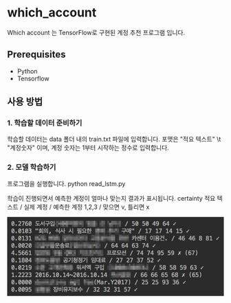 # which_account

Which account 는 TensorFlow로 구현된 계정 추천 프로그램 입니다.

## Prerequisites

- Python
- Tensorflow

## 사용 방법

### 1. 학습할 데이터 준비하기

학습할 데이터는 data 폴더 내의 train.txt 파일에 입력합니다.
        포맷은 "적요 텍스트" \t "계정숫자" 이며, 계정 숫자는 1부터 시작하는 정수로 입력합니다.

### 2. 모델 학습하기

프로그램을 실행합니다.
        python read_lstm.py

학습이 진행되면서 예측한 계정이 얼마나 맞는지 결과가 표시됩니다.
        certainty 적요 텍스트 / 실제 계정 / 예측한 계정 1,2,3 / 맞으면 v, 틀리면 x

![result](./assets/result.jpg)